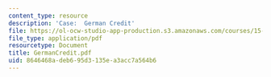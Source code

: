 ```yaml
---
content_type: resource
description: 'Case:  German Credit'
file: https://ol-ocw-studio-app-production.s3.amazonaws.com/courses/15-062-data-mining-spring-2003/8646468adeb695d3135ea3acc7a564b6_GermanCredit.pdf
file_type: application/pdf
resourcetype: Document
title: GermanCredit.pdf
uid: 8646468a-deb6-95d3-135e-a3acc7a564b6
---
```

